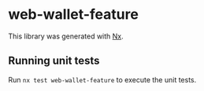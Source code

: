 # web-wallet-feature

This library was generated with [Nx](https://nx.dev).

## Running unit tests

Run `nx test web-wallet-feature` to execute the unit tests.

